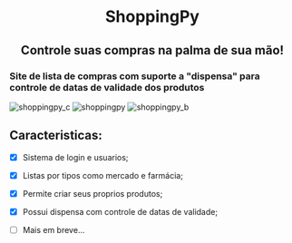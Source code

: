 <h1 align="center"> ShoppingPy </h1>
<h2 align="center"> Controle suas compras na palma de sua mão! </h2>

<h3> Site de lista de compras com suporte a "dispensa" para controle de datas de validade dos produtos </h3>

![shoppingpy_c](https://user-images.githubusercontent.com/12895974/215349046-c861f478-ae88-4533-ba45-c5d7245c747d.png)
![shoppingpy](https://user-images.githubusercontent.com/12895974/215349050-ca390e9c-d1e8-4ad5-b742-221f1a901c83.png)
![shoppingpy_b](https://user-images.githubusercontent.com/12895974/215349051-9b3d719e-0808-4675-9f09-851348660e15.png)


## Caracteristicas:

- [x] Sistema de login e usuarios;
- [x] Listas por tipos como mercado e farmácia;
- [x] Permite criar seus proprios produtos;
- [x] Possui dispensa com controle de datas de validade;
- [ ] Mais em breve... 

